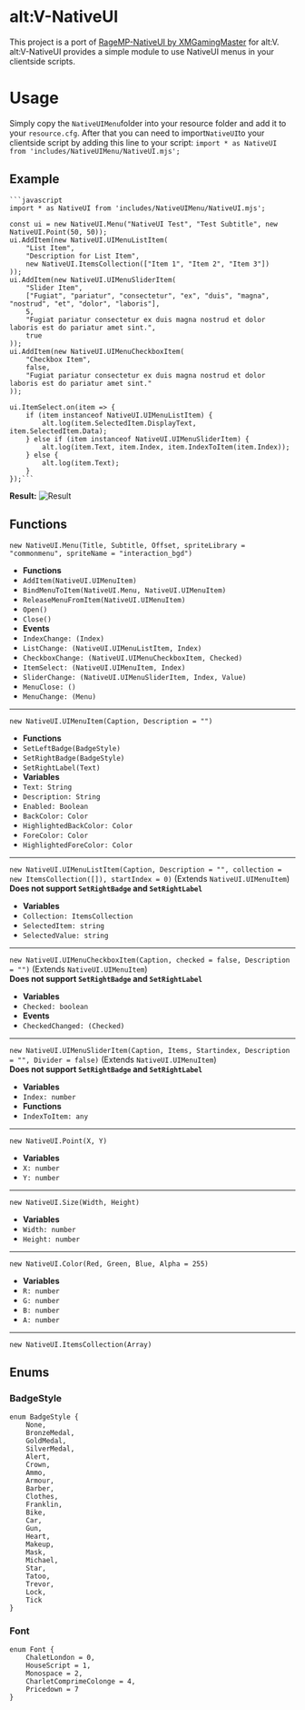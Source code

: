 # alt:V-NativeUI
This project is a port of [RageMP-NativeUI by XMGamingMaster](https://github.com/XMGamingMaster/RageMP-NativeUI) for alt:V. alt:V-NativeUI provides a simple module to use NativeUI menus in your clientside scripts.
# Usage
Simply copy the `NativeUIMenu`folder into your resource folder and add it to your `resource.cfg`. After that you can need to import`NativeUI`to your clientside script by adding this line to your script: 
`import * as NativeUI from 'includes/NativeUIMenu/NativeUI.mjs';`
## Example
    ```javascript
	import * as NativeUI from 'includes/NativeUIMenu/NativeUI.mjs';
    
    const ui = new NativeUI.Menu("NativeUI Test", "Test Subtitle", new NativeUI.Point(50, 50));
    ui.AddItem(new NativeUI.UIMenuListItem(
    	"List Item",
    	"Description for List Item",
    	new NativeUI.ItemsCollection(["Item 1", "Item 2", "Item 3"])
    ));
    ui.AddItem(new NativeUI.UIMenuSliderItem(
    	"Slider Item",
    	["Fugiat", "pariatur", "consectetur", "ex", "duis", "magna", "nostrud", "et", "dolor", "laboris"],
    	5,
    	"Fugiat pariatur consectetur ex duis magna nostrud et dolor laboris est do pariatur amet sint.",
    	true
    ));
    ui.AddItem(new NativeUI.UIMenuCheckboxItem(
    	"Checkbox Item",
    	false,
    	"Fugiat pariatur consectetur ex duis magna nostrud et dolor laboris est do pariatur amet sint."
    ));
    
    ui.ItemSelect.on(item => {
    	if (item instanceof NativeUI.UIMenuListItem) {
    		alt.log(item.SelectedItem.DisplayText, item.SelectedItem.Data);
    	} else if (item instanceof NativeUI.UIMenuSliderItem) {
    		alt.log(item.Text, item.Index, item.IndexToItem(item.Index));
    	} else {
    		alt.log(item.Text);
    	}
    });```
**Result:**
![Result](https://i.imgur.com/44tebiJ.png)
## Functions
`new NativeUI.Menu(Title, Subtitle, Offset, spriteLibrary = "commonmenu", spriteName = "interaction_bgd")`
-   **Functions**
-   `AddItem(NativeUI.UIMenuItem)`
-   `BindMenuToItem(NativeUI.Menu, NativeUI.UIMenuItem)`
-   `ReleaseMenuFromItem(NativeUI.UIMenuItem)`
-   `Open()`
-   `Close()`
-   **Events**
-   `IndexChange: (Index)`
-   `ListChange: (NativeUI.UIMenuListItem, Index)`
-   `CheckboxChange: (NativeUI.UIMenuCheckboxItem, Checked)`
-   `ItemSelect: (NativeUI.UIMenuItem, Index)`
-   `SliderChange: (NativeUI.UIMenuSliderItem, Index, Value)`
-   `MenuClose: ()`
-   `MenuChange: (Menu)`
----------
`new NativeUI.UIMenuItem(Caption, Description = "")`
-   **Functions**
-   `SetLeftBadge(BadgeStyle)`
-   `SetRightBadge(BadgeStyle)`
-   `SetRightLabel(Text)`
-   **Variables**
-   `Text: String`
-   `Description: String`
-   `Enabled: Boolean`
-   `BackColor: Color`
-   `HighlightedBackColor: Color`
-   `ForeColor: Color`
-   `HighlightedForeColor: Color`
----------
`new NativeUI.UIMenuListItem(Caption, Description = "", collection = new ItemsCollection([]), startIndex = 0)`  (Extends  `NativeUI.UIMenuItem`)  
**Does not support  `SetRightBadge`  and  `SetRightLabel`**
-   **Variables**
-   `Collection: ItemsCollection`
-   `SelectedItem: string`
-   `SelectedValue: string`
----------
`new NativeUI.UIMenuCheckboxItem(Caption, checked = false, Description = "")`  (Extends  `NativeUI.UIMenuItem`)  
**Does not support  `SetRightBadge`  and  `SetRightLabel`**
-   **Variables**
-   `Checked: boolean`
-   **Events**
-   `CheckedChanged: (Checked)`
----------
`new NativeUI.UIMenuSliderItem(Caption, Items, Startindex, Description = "", Divider = false)`  (Extends  `NativeUI.UIMenuItem`)  
**Does not support  `SetRightBadge`  and  `SetRightLabel`**
-   **Variables**
-   `Index: number`
-   **Functions**
-   `IndexToItem: any`
----------
`new NativeUI.Point(X, Y)`
-   **Variables**
-   `X: number`
-   `Y: number`
----------
`new NativeUI.Size(Width, Height)`
-   **Variables**
-   `Width: number`
-   `Height: number`
----------
`new NativeUI.Color(Red, Green, Blue, Alpha = 255)`
-   **Variables**
-   `R: number`
-   `G: number`
-   `B: number`
-   `A: number`
----------
`new NativeUI.ItemsCollection(Array)`

## Enums

### BadgeStyle
```
enum BadgeStyle {
	None,
	BronzeMedal,
	GoldMedal,
	SilverMedal,
	Alert,
	Crown,
	Ammo,
	Armour,
	Barber,
	Clothes,
	Franklin,
	Bike,
	Car,
	Gun,
	Heart,
	Makeup,
	Mask,
	Michael,
	Star,
	Tatoo,
	Trevor,
	Lock,
	Tick
}
```
### Font
```
enum Font {
	ChaletLondon = 0,
	HouseScript = 1,
	Monospace = 2,
	CharletComprimeColonge = 4,
	Pricedown = 7
}
```